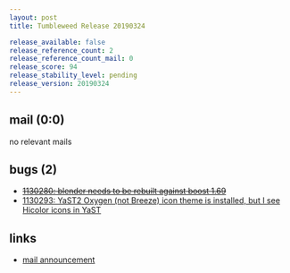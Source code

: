 ```yaml
---
layout: post
title: Tumbleweed Release 20190324

release_available: false
release_reference_count: 2
release_reference_count_mail: 0
release_score: 94
release_stability_level: pending
release_version: 20190324
---
```


## mail (0:0)

no relevant mails

## bugs (2)

<!--more-->

- ~~[1130280: blender needs to be rebuilt against boost 1.69](https://bugzilla.opensuse.org/show_bug.cgi?id=1130280)~~
- [1130293: YaST2 Oxygen (not Breeze) icon theme is installed, but I see Hicolor icons in YaST](https://bugzilla.opensuse.org/show_bug.cgi?id=1130293)



## links

- [mail announcement](https://lists.opensuse.org/opensuse-factory/2019-03/msg00363.html)
